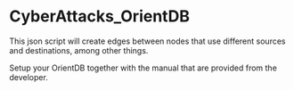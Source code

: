 # CyberAttacks_OrientDB

This json script will create edges between nodes that use different sources and destinations, among other things.

Setup your OrientDB together with the manual that are provided from the developer.

